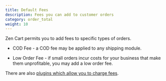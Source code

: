 ```yaml
---
title: Default Fees 
description: Fees you can add to customer orders
category: order_total
weight: 10
---
```


Zen Cart permits you to add fees to specific types of orders.

- COD Fee - a COD fee may be applied to any shipping module.

- Low Order Fee - if small orders incur costs for your business that make them unprofitable, you may add a low order fee. 

There are also [plugins which allow you to charge fees](https://www.zen-cart.com/downloads.php?do=cat&id=7). 

